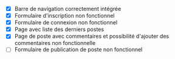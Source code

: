 - [X] Barre de navigation correctement intégrée
- [X] Formulaire d'inscription non fonctionnel
- [X] Formulaire de connexion non fonctionnel
- [X] Page avec liste des derniers postes
- [X] Page de poste avec commentaires et possibilité d'ajouter des commentaires non fonctionnelle
- [ ] Formulaire de publication de poste non fonctionnel
